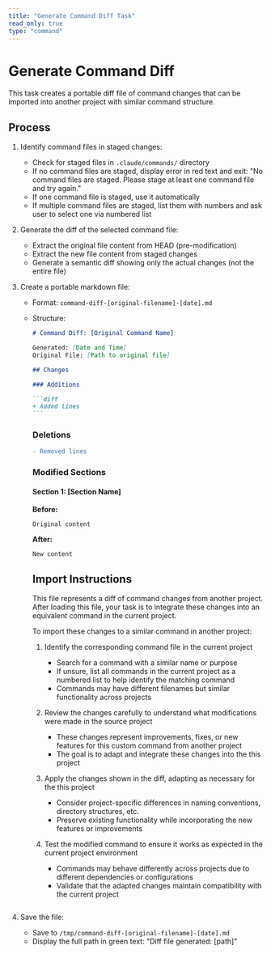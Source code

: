 ```yaml
---
title: "Generate Command Diff Task"
read_only: true
type: "command"
---
```


# Generate Command Diff

This task creates a portable diff file of command changes that can be imported into another project with similar command structure.

## Process

1. Identify command files in staged changes:
   - Check for staged files in `.claude/commands/` directory
   - If no command files are staged, display error in red text and exit: "No command files are staged. Please stage at least one command file and try again."
   - If one command file is staged, use it automatically
   - If multiple command files are staged, list them with numbers and ask user to select one via numbered list

2. Generate the diff of the selected command file:
   - Extract the original file content from HEAD (pre-modification)
   - Extract the new file content from staged changes
   - Generate a semantic diff showing only the actual changes (not the entire file)

3. Create a portable markdown file:
   - Format: `command-diff-[original-filename]-[date].md`
   - Structure:

     ````markdown
     # Command Diff: [Original Command Name]

     Generated: [Date and Time]
     Original File: [Path to original file]

     ## Changes

     ### Additions

     ```diff
     + Added lines
     ```
     ````

     ### Deletions

     ```diff
     - Removed lines
     ```

     ### Modified Sections

     #### Section 1: [Section Name]

     **Before:**

     ```
     Original content
     ```

     **After:**

     ```
     New content
     ```

     ## Import Instructions

     This file represents a diff of command changes from another project. After loading this file, your task is to integrate these changes into an equivalent command in the current project.

     To import these changes to a similar command in another project:
     1. Identify the corresponding command file in the current project
        - Search for a command with a similar name or purpose
        - If unsure, list all commands in the current project as a numbered list to help identify the matching command
        - Commands may have different filenames but similar functionality across projects

     2. Review the changes carefully to understand what modifications were made in the source project
        - These changes represent improvements, fixes, or new features for this custom command from another project
        - The goal is to adapt and integrate these changes into the this project

     3. Apply the changes shown in the diff, adapting as necessary for the this project
        - Consider project-specific differences in naming conventions, directory structures, etc.
        - Preserve existing functionality while incorporating the new features or improvements

     4. Test the modified command to ensure it works as expected in the current project environment
        - Commands may behave differently across projects due to different dependencies or configurations
        - Validate that the adapted changes maintain compatibility with the current project

     ```

     ```

4. Save the file:
   - Save to `/tmp/command-diff-[original-filename]-[date].md`
   - Display the full path in green text: "Diff file generated: [path]"
